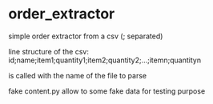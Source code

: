 # order_extractor
simple order extractor from a csv (; separated)

line structure of the csv:
id;name;item1;quantity1;item2;quantity2;...;itemn;quantityn

is called with the name of the file to parse

fake content.py allow to some fake data for testing purpose